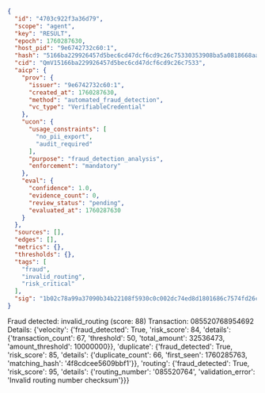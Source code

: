 ```json
{
  "id": "4703c922f3a36d79",
  "scope": "agent",
  "key": "RESULT",
  "epoch": 1760287630,
  "host_pid": "9e6742732c60:1",
  "hash": "5166ba229926457d5bec6cd47dcf6cd9c26c75330353908ba5a0818668aaad53",
  "cid": "QmV15166ba229926457d5bec6cd47dcf6cd9c26c7533",
  "aicp": {
    "prov": {
      "issuer": "9e6742732c60:1",
      "created_at": 1760287630,
      "method": "automated_fraud_detection",
      "vc_type": "VerifiableCredential"
    },
    "ucon": {
      "usage_constraints": [
        "no_pii_export",
        "audit_required"
      ],
      "purpose": "fraud_detection_analysis",
      "enforcement": "mandatory"
    },
    "eval": {
      "confidence": 1.0,
      "evidence_count": 0,
      "review_status": "pending",
      "evaluated_at": 1760287630
    }
  },
  "sources": [],
  "edges": [],
  "metrics": {},
  "thresholds": {},
  "tags": [
    "fraud",
    "invalid_routing",
    "risk_critical"
  ],
  "sig": "1b02c78a99a37090b34b22108f5930c0c002dc74ed8d1801686c7574fd26c3f3"
}
```

Fraud detected: invalid_routing (score: 88)
Transaction: 085520768954692
Details: {'velocity': {'fraud_detected': True, 'risk_score': 84, 'details': {'transaction_count': 67, 'threshold': 50, 'total_amount': 32536473, 'amount_threshold': 10000000}}, 'duplicate': {'fraud_detected': True, 'risk_score': 85, 'details': {'duplicate_count': 66, 'first_seen': 1760285763, 'matching_hash': '4f8cdcee5609bbf1'}}, 'routing': {'fraud_detected': True, 'risk_score': 95, 'details': {'routing_number': '085520764', 'validation_error': 'Invalid routing number checksum'}}}